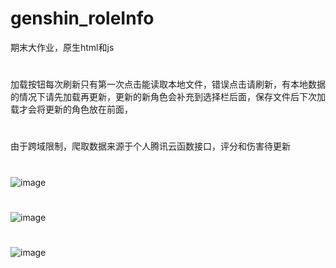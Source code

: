 # genshin_roleInfo
期末大作业，原生html和js

#
加载按钮每次刷新只有第一次点击能读取本地文件，错误点击请刷新，有本地数据的情况下请先加载再更新，更新的新角色会补充到选择栏后面，保存文件后下次加载才会将更新的角色放在前面，
#
由于跨域限制，爬取数据来源于个人腾讯云函数接口，评分和伤害待更新
#
![image](https://user-images.githubusercontent.com/94435821/208041143-fac7ef54-54a8-4c3f-9b4b-80e7b299c020.png)
#
![image](https://user-images.githubusercontent.com/94435821/208041207-6e4a149a-fcaa-42f4-8787-c09a6a62686d.png)
#
![image](https://user-images.githubusercontent.com/94435821/208041263-e41c7a98-c14c-47ad-b3c9-79267838c92c.png)
